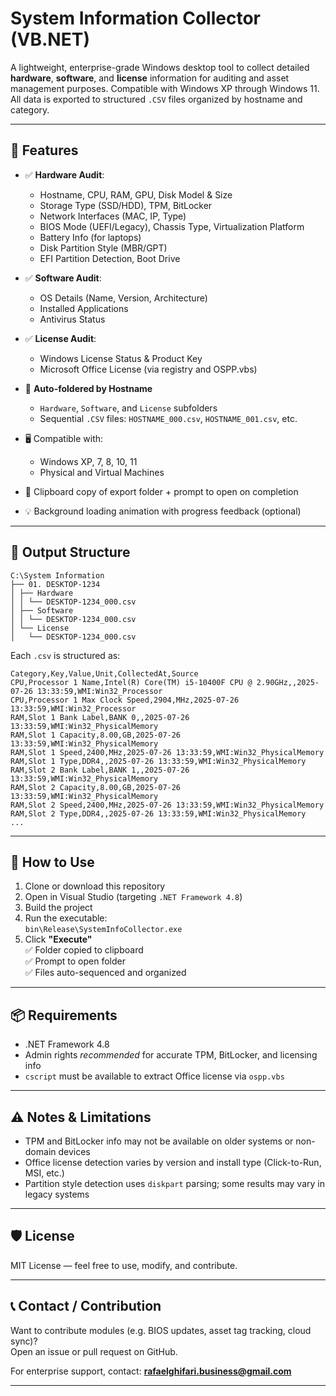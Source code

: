 # System Information Collector (VB.NET)

A lightweight, enterprise-grade Windows desktop tool to collect detailed **hardware**, **software**, and **license** information for auditing and asset management purposes. Compatible with Windows XP through Windows 11. All data is exported to structured `.CSV` files organized by hostname and category.

---

## 🚀 Features

- ✅ **Hardware Audit**:
  - Hostname, CPU, RAM, GPU, Disk Model & Size
  - Storage Type (SSD/HDD), TPM, BitLocker
  - Network Interfaces (MAC, IP, Type)
  - BIOS Mode (UEFI/Legacy), Chassis Type, Virtualization Platform
  - Battery Info (for laptops)
  - Disk Partition Style (MBR/GPT)
  - EFI Partition Detection, Boot Drive

- ✅ **Software Audit**:
  - OS Details (Name, Version, Architecture)
  - Installed Applications
  - Antivirus Status

- ✅ **License Audit**:
  - Windows License Status & Product Key
  - Microsoft Office License (via registry and OSPP.vbs)

- 📂 **Auto-foldered by Hostname**
  - `Hardware`, `Software`, and `License` subfolders
  - Sequential `.CSV` files: `HOSTNAME_000.csv`, `HOSTNAME_001.csv`, etc.

- 🖥️ Compatible with:
  - Windows XP, 7, 8, 10, 11
  - Physical and Virtual Machines

- 📎 Clipboard copy of export folder + prompt to open on completion
- 💡 Background loading animation with progress feedback (optional)

---

## 📁 Output Structure

``` plaintext
C:\System Information
├── 01. DESKTOP-1234
│ ├── Hardware
│ │ └── DESKTOP-1234_000.csv
│ ├── Software
│ │ └── DESKTOP-1234_000.csv
│ └── License
│	└── DESKTOP-1234_000.csv
```

Each `.csv` is structured as:

``` plaintext
Category,Key,Value,Unit,CollectedAt,Source
CPU,Processor 1 Name,Intel(R) Core(TM) i5-10400F CPU @ 2.90GHz,,2025-07-26 13:33:59,WMI:Win32_Processor
CPU,Processor 1 Max Clock Speed,2904,MHz,2025-07-26 13:33:59,WMI:Win32_Processor
RAM,Slot 1 Bank Label,BANK 0,,2025-07-26 13:33:59,WMI:Win32_PhysicalMemory
RAM,Slot 1 Capacity,8.00,GB,2025-07-26 13:33:59,WMI:Win32_PhysicalMemory
RAM,Slot 1 Speed,2400,MHz,2025-07-26 13:33:59,WMI:Win32_PhysicalMemory
RAM,Slot 1 Type,DDR4,,2025-07-26 13:33:59,WMI:Win32_PhysicalMemory
RAM,Slot 2 Bank Label,BANK 1,,2025-07-26 13:33:59,WMI:Win32_PhysicalMemory
RAM,Slot 2 Capacity,8.00,GB,2025-07-26 13:33:59,WMI:Win32_PhysicalMemory
RAM,Slot 2 Speed,2400,MHz,2025-07-26 13:33:59,WMI:Win32_PhysicalMemory
RAM,Slot 2 Type,DDR4,,2025-07-26 13:33:59,WMI:Win32_PhysicalMemory
...
```

---

## 🔧 How to Use

1. Clone or download this repository
2. Open in Visual Studio (targeting `.NET Framework 4.8`)
3. Build the project
4. Run the executable:  
   `bin\Release\SystemInfoCollector.exe`
5. Click **"Execute"**  
   ✅ Folder copied to clipboard  
   ✅ Prompt to open folder  
   ✅ Files auto-sequenced and organized

---

## 📦 Requirements

- .NET Framework 4.8
- Admin rights *recommended* for accurate TPM, BitLocker, and licensing info
- `cscript` must be available to extract Office license via `ospp.vbs`

---

## ⚠️ Notes & Limitations

- TPM and BitLocker info may not be available on older systems or non-domain devices
- Office license detection varies by version and install type (Click-to-Run, MSI, etc.)
- Partition style detection uses `diskpart` parsing; some results may vary in legacy systems

---

## 🛡️ License

MIT License — feel free to use, modify, and contribute.

---

## 📞 Contact / Contribution

Want to contribute modules (e.g. BIOS updates, asset tag tracking, cloud sync)?  
Open an issue or pull request on GitHub.

For enterprise support, contact: **rafaelghifari.business@gmail.com**

---
